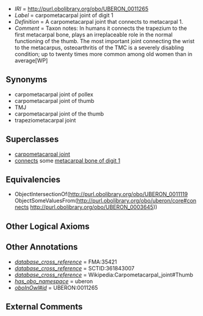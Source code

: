  * *IRI* = http://purl.obolibrary.org/obo/UBERON_0011265
 * *Label* = carpometacarpal joint of digit 1
 * *Definition* = A carpometacarpal joint that connects to metacarpal 1. 
 * *Comment* = Taxon notes: In humans it connects the trapezium to the first metacarpal bone, plays an irreplaceable role in the normal functioning of the thumb. The most important joint connecting the wrist to the metacarpus, osteoarthritis of the TMC is a severely disabling condition; up to twenty times more common among old women than in average[WP]

## Synonyms

 * carpometacarpal joint of pollex
 * carpometacarpal joint of thumb
 * TMJ
 * carpometacarpal joint of the thumb
 * trapeziometacarpal joint

## Superclasses

 * [carpometacarpal joint](../../UBERON/19/UBERON_0011119.md)
 * [connects](../../ts/core#connects.md) some [metacarpal bone of digit 1](../../UBERON/45/UBERON_0003645.md)

## Equivalencies

 * ObjectIntersectionOf(<http://purl.obolibrary.org/obo/UBERON_0011119> ObjectSomeValuesFrom(<http://purl.obolibrary.org/obo/uberon/core#connects> <http://purl.obolibrary.org/obo/UBERON_0003645>))

## Other Logical Axioms


## Other Annotations

 * *[database_cross_reference](../../ef/oboInOwl#hasDbXref.md)* = FMA:35421
 * *[database_cross_reference](../../ef/oboInOwl#hasDbXref.md)* = SCTID:361843007
 * *[database_cross_reference](../../ef/oboInOwl#hasDbXref.md)* = Wikipedia:Carpometacarpal_joint#Thumb
 * *[has_obo_namespace](../../ce/oboInOwl#hasOBONamespace.md)* = uberon
 * *[oboInOwl#id](../../id/oboInOwl#id.md)* = UBERON:0011265

## External Comments

